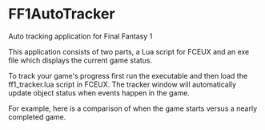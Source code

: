 # FF1AutoTracker
Auto tracking application for Final Fantasy 1

This application consists of two parts, a Lua script for FCEUX and an exe file which displays the current game status.

To track your game's progress first run the executable and then load the ff1_tracker.lua script in FCEUX.  The tracker window
will automatically update object status when events happen in the game.

For example, here is a comparison of when the game starts versus a nearly completed game.

[screenshot1]: screenshot1.png "Screenshot1"

[screenshot2]: screenshot2.png "Screenshot2"
